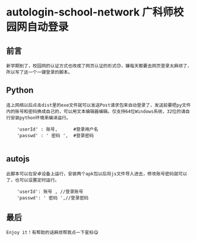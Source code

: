 # autologin-school-network 广科师校园网自动登录

## 前言
    新学期到了，校园网的认证方式也改成了网页认证的形式😓，嫌每天都要去网页登录太麻烦了，所以写了这一个一键登录的脚本。

## Python
    连上网络以后点击dist里的exe文件就可以发送Post请求包来自动登录了，发送前要把py文件内的账号和密码换成自己的，可以用文本编辑器编辑。仅支持64位Windows系统，32位的请自行安装python环境来编译运行。
``` 
    'userId' : 账号,      #登录用户名
    'passwd' : ' 密码 ',  #登录密码
    
```
## autojs
    此脚本可以在安卓设备上运行，安装两个apk包以后将js文件导入进去，修改账号密码就可以了，也可以设置定时运行。
```
    'userId': 账号 , //登录账号
    'passwd': ' 密码 ',//登录密码
```
## 最后
    Enjoy it！有帮助的话麻烦帮我点一下星标😋
